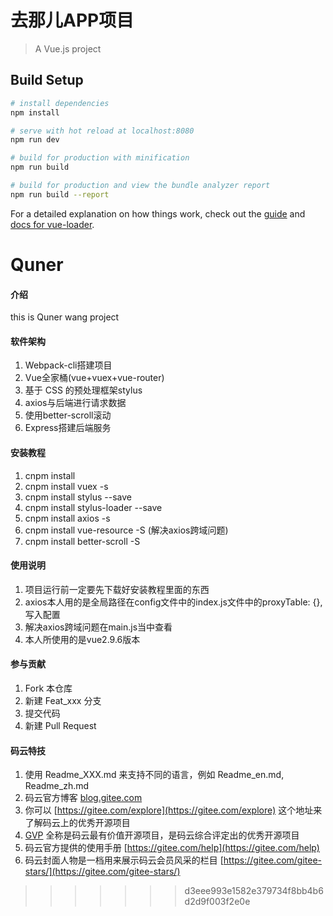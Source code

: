 # 去那儿APP项目

> A Vue.js project

## Build Setup

``` bash
# install dependencies
npm install

# serve with hot reload at localhost:8080
npm run dev

# build for production with minification
npm run build

# build for production and view the bundle analyzer report
npm run build --report
```

For a detailed explanation on how things work, check out the [guide](http://vuejs-templates.github.io/webpack/) and [docs for vue-loader](http://vuejs.github.io/vue-loader).

# Quner

#### 介绍
this is Quner wang project

#### 软件架构

1.  Webpack-cli搭建项目
2.  Vue全家桶(vue+vuex+vue-router)
3.  基于 CSS 的预处理框架stylus
4.  axios与后端进行请求数据
5.  使用better-scroll滚动
6.  Express搭建后端服务


#### 安装教程

1.  cnpm install
2.  cnpm install vuex -s
3.  cnpm install stylus --save
4.  cnpm install stylus-loader --save
5.  cnpm install axios -s
6.  cnpm install vue-resource -S (解决axios跨域问题)
7.  cnpm install better-scroll -S
#### 使用说明

1.  项目运行前一定要先下载好安装教程里面的东西
2.  axios本人用的是全局路径在config文件中的index.js文件中的proxyTable: {},写入配置
3.  解决axios跨域问题在main.js当中查看
4.  本人所使用的是vue2.9.6版本

#### 参与贡献

1.  Fork 本仓库
2.  新建 Feat_xxx 分支
3.  提交代码
4.  新建 Pull Request


#### 码云特技

1.  使用 Readme\_XXX.md 来支持不同的语言，例如 Readme\_en.md, Readme\_zh.md
2.  码云官方博客 [blog.gitee.com](https://blog.gitee.com)
3.  你可以 [https://gitee.com/explore](https://gitee.com/explore) 这个地址来了解码云上的优秀开源项目
4.  [GVP](https://gitee.com/gvp) 全称是码云最有价值开源项目，是码云综合评定出的优秀开源项目
5.  码云官方提供的使用手册 [https://gitee.com/help](https://gitee.com/help)
6.  码云封面人物是一档用来展示码云会员风采的栏目 [https://gitee.com/gitee-stars/](https://gitee.com/gitee-stars/)
>>>>>>> d3eee993e1582e379734f8bb4b6d2d9f003f2e0e
